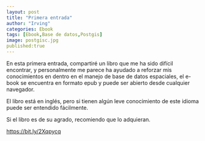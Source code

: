 ```yaml
---
layout: post
title: "Primera entrada"
author: "Irving"
categories: Ebook
tags: [Ebook,Base de datos,Postgis]
image: postgisc.jpg
published:true
---
```


En esta primera entrada, compartiré un libro que me ha sido difícil encontrar, y personalmente me parece ha ayudado a reforzar mis conocimientos en dentro en el manejo de base de datos espaciales, el e-book se encuentra en formato epub y puede ser abierto desde cualquier navegador.

El libro está en inglés, pero si tienen algún leve conocimiento de este idioma puede ser entendido fácilmente.

Si el libro es de su agrado, recomiendo que lo adquieran. 

https://bit.ly/2Xqpycq
